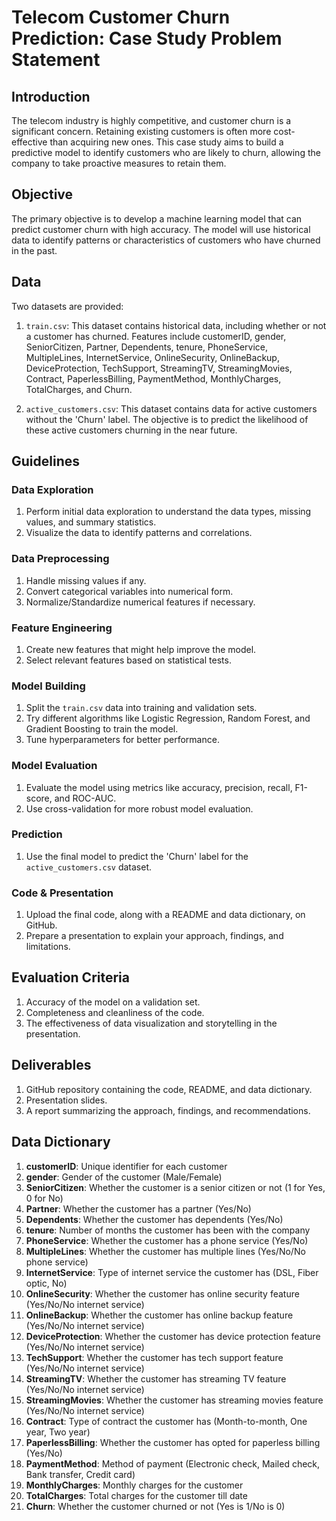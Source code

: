 # Telecom Customer Churn Prediction: Case Study Problem Statement

## Introduction

The telecom industry is highly competitive, and customer churn is a significant concern. Retaining existing customers is often more cost-effective than acquiring new ones. This case study aims to build a predictive model to identify customers who are likely to churn, allowing the company to take proactive measures to retain them.

## Objective

The primary objective is to develop a machine learning model that can predict customer churn with high accuracy. The model will use historical data to identify patterns or characteristics of customers who have churned in the past.

## Data

Two datasets are provided:

1. `train.csv`: This dataset contains historical data, including whether or not a customer has churned. Features include customerID, gender, SeniorCitizen, Partner, Dependents, tenure, PhoneService, MultipleLines, InternetService, OnlineSecurity, OnlineBackup, DeviceProtection, TechSupport, StreamingTV, StreamingMovies, Contract, PaperlessBilling, PaymentMethod, MonthlyCharges, TotalCharges, and Churn.

2. `active_customers.csv`: This dataset contains data for active customers without the 'Churn' label. The objective is to predict the likelihood of these active customers churning in the near future.

## Guidelines

### Data Exploration

1. Perform initial data exploration to understand the data types, missing values, and summary statistics.
2. Visualize the data to identify patterns and correlations.

### Data Preprocessing

1. Handle missing values if any.
2. Convert categorical variables into numerical form.
3. Normalize/Standardize numerical features if necessary.

### Feature Engineering

1. Create new features that might help improve the model.
2. Select relevant features based on statistical tests.

### Model Building

1. Split the `train.csv` data into training and validation sets.
2. Try different algorithms like Logistic Regression, Random Forest, and Gradient Boosting to train the model.
3. Tune hyperparameters for better performance.

### Model Evaluation

1. Evaluate the model using metrics like accuracy, precision, recall, F1-score, and ROC-AUC.
2. Use cross-validation for more robust model evaluation.

### Prediction

1. Use the final model to predict the 'Churn' label for the `active_customers.csv` dataset.

### Code & Presentation

1. Upload the final code, along with a README and data dictionary, on GitHub.
2. Prepare a presentation to explain your approach, findings, and limitations.

## Evaluation Criteria

1. Accuracy of the model on a validation set.
2. Completeness and cleanliness of the code.
3. The effectiveness of data visualization and storytelling in the presentation.

## Deliverables

1. GitHub repository containing the code, README, and data dictionary.
2. Presentation slides.
3. A report summarizing the approach, findings, and recommendations.


## Data Dictionary

1. **customerID**: Unique identifier for each customer
2. **gender**: Gender of the customer (Male/Female)
3. **SeniorCitizen**: Whether the customer is a senior citizen or not (1 for Yes, 0 for No)
4. **Partner**: Whether the customer has a partner (Yes/No)
5. **Dependents**: Whether the customer has dependents (Yes/No)
6. **tenure**: Number of months the customer has been with the company
7. **PhoneService**: Whether the customer has a phone service (Yes/No)
8. **MultipleLines**: Whether the customer has multiple lines (Yes/No/No phone service)
9. **InternetService**: Type of internet service the customer has (DSL, Fiber optic, No)
10. **OnlineSecurity**: Whether the customer has online security feature (Yes/No/No internet service)
11. **OnlineBackup**: Whether the customer has online backup feature (Yes/No/No internet service)
12. **DeviceProtection**: Whether the customer has device protection feature (Yes/No/No internet service)
13. **TechSupport**: Whether the customer has tech support feature (Yes/No/No internet service)
14. **StreamingTV**: Whether the customer has streaming TV feature (Yes/No/No internet service)
15. **StreamingMovies**: Whether the customer has streaming movies feature (Yes/No/No internet service)
16. **Contract**: Type of contract the customer has (Month-to-month, One year, Two year)
17. **PaperlessBilling**: Whether the customer has opted for paperless billing (Yes/No)
18. **PaymentMethod**: Method of payment (Electronic check, Mailed check, Bank transfer, Credit card)
19. **MonthlyCharges**: Monthly charges for the customer
20. **TotalCharges**: Total charges for the customer till date
21. **Churn**: Whether the customer churned or not (Yes is 1/No is 0)